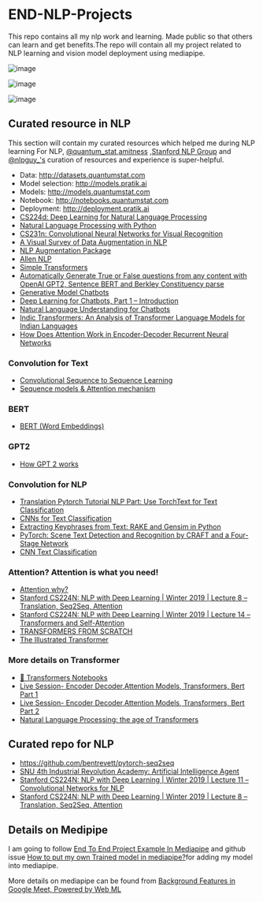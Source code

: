 # END-NLP-Projects
This repo contains all my nlp work and learning. Made public so that others can learn and get benefits.The repo will contain all my project related to NLP learning and vision model deployment using mediapipe.

![image](https://media.giphy.com/media/YknAouVrcbkiDvWUOR/giphy.gif)

![image](https://media.giphy.com/media/26xBtSyoi5hUUkCEo/giphy.gif)

![image](https://media.giphy.com/media/3o6Ztg5jGKDQSjaZ1K/giphy.gif)

## Curated resource in NLP
This section will contain my curated resources which helped me during NLP learning
For NLP, [@quantum_stat](https://twitter.com/Quantum_Stat),[amitness](https://twitter.com/amitness) ,[Stanford NLP Group](https://twitter.com/stanfordnlp) and [@nlpguy_'s](https://twitter.com/nlpguy_) curation of resources and experience is super-helpful.

- Data: http://datasets.quantumstat.com
- Model selection: http://models.pratik.ai
- Models: http://models.quantumstat.com
- Notebook: http://notebooks.quantumstat.com
- Deployment: http://deployment.pratik.ai
- [CS224d: Deep Learning for Natural Language Processing](http://cs224d.stanford.edu/)
- [Natural Language Processing with Python](http://www.nltk.org/book/)
- [CS231n: Convolutional Neural Networks for Visual Recognition](http://cs231n.stanford.edu/)
- [A Visual Survey of Data Augmentation in NLP](https://amitness.com/2020/05/data-augmentation-for-nlp/)
- [NLP Augmentation Package](https://github.com/makcedward/nlpaug)
- [Allen NLP](https://allennlp.org/)
- [Simple Transformers](https://simpletransformers.ai/)
- [Automatically Generate True or False questions from any content with OpenAI GPT2, Sentence BERT and Berkley Constituency parse](https://medium.com/swlh/practical-ai-automatically-generate-true-or-false-questions-from-any-content-with-openai-gpt2-9081ffe4d4c9)
- [Generative Model Chatbots](https://medium.com/botsupply/generative-model-chatbots-e422ab08461e)
- [Deep Learning for Chatbots, Part 1 – Introduction](http://www.wildml.com/2016/04/deep-learning-for-chatbots-part-1-introduction/?subscribe=success#blog_subscription-2)
- [Natural Language Understanding for Chatbots](https://medium.com/neuralspace/natural-language-understanding-for-chatbots-2eb7a81b9390)
- [Indic Transformers: An Analysis of Transformer Language Models for Indian Languages](https://medium.com/neuralspace/indic-transformers-an-analysis-of-transformer-language-models-for-indian-languages-c6b4db0643b)
- [How Does Attention Work in Encoder-Decoder Recurrent Neural Networks](https://machinelearningmastery.com/how-does-attention-work-in-encoder-decoder-recurrent-neural-networks/)

### Convolution for Text
- [Convolutional Sequence to Sequence Learning](https://charon.me/posts/pytorch/pytorch_seq2seq_5/)
- [Sequence models & Attention mechanism](https://charon.me/posts/dl/dl15/)


### BERT
- [BERT (Word Embeddings)](https://charon.me/posts/nlp/bert/)

### GPT2
- [How GPT 2 works](https://charon.me/posts/model/gpt-2/)

### Convolution for NLP
- [Translation Pytorch Tutorial NLP Part: Use TorchText for Text Classification](https://www.programmersought.com/article/93015028948/)
- [CNNs for Text Classification](https://cezannec.github.io/CNN_Text_Classification/)
- [Extracting Keyphrases from Text: RAKE and Gensim in Python](https://medium.com/@nikitasaxena0209)
- [PyTorch: Scene Text Detection and Recognition by CRAFT and a Four-Stage Network](https://towardsdatascience.com/pytorch-scene-text-detection-and-recognition-by-craft-and-a-four-stage-network-ec814d39db05)
- [CNN Text Classification](https://github.com/amitkml/CNN_Text_Classification)

### Attention? Attention is what you need!
- [Attention why?](https://lilianweng.github.io/lil-log/2018/06/24/attention-attention.html)
- [Stanford CS224N: NLP with Deep Learning | Winter 2019 | Lecture 8 – Translation, Seq2Seq, Attention](https://www.youtube.com/watch?v=XXtpJxZBa2c)
- [Stanford CS224N: NLP with Deep Learning | Winter 2019 | Lecture 14 – Transformers and Self-Attention](https://www.youtube.com/watch?v=5vcj8kSwBCY)
- [TRANSFORMERS FROM SCRATCH](http://peterbloem.nl/blog/transformers)
- [The Illustrated Transformer](https://jalammar.github.io/illustrated-transformer/)

### More details on Transformer
- [🤗 Transformers Notebooks](https://huggingface.co/transformers/notebooks.html)
- [Live Session- Encoder Decoder,Attention Models, Transformers, Bert Part 1](https://www.youtube.com/watch?v=bHfXYQgn0Cc)
- [Live Session- Encoder Decoder,Attention Models, Transformers, Bert Part 2](https://www.youtube.com/watch?v=ZU12u6-ewP0)
- [Natural Language Processing: the age of Transformers](https://blog.scaleway.com/building-a-machine-reading-comprehension-system-using-the-latest-advances-in-deep-learning-for-nlp/)
 
## Curated repo for NLP
- https://github.com/bentrevett/pytorch-seq2seq
- [SNU 4th Industrial Revolution Academy: Artificial Intelligence Agent](http://ling.snu.ac.kr/class/AI_Agent/)
- [Stanford CS224N: NLP with Deep Learning | Winter 2019 | Lecture 11 – Convolutional Networks for NLP](https://www.youtube.com/watch?v=EAJoRA0KX7I)
- [Stanford CS224N: NLP with Deep Learning | Winter 2019 | Lecture 8 – Translation, Seq2Seq, Attention](https://www.youtube.com/watch?v=XXtpJxZBa2c)

## Details on Medipipe

I am going to follow [End To End Project Example In Mediapipe](https://medium.com/@mahakal001/end-to-end-project-example-in-mediapipe-b74a4a8ebb61) and github issue [How to put my own Trained model in mediapipe?](https://github.com/google/mediapipe/issues/507)for adding my model into mediapipe.

More details on mediapipe can be found from [Background Features in Google Meet, Powered by Web ML](https://www.googblogs.com/tag/machine-perception/)
